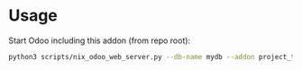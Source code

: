 # Usage

Start Odoo including this addon (from repo root):

```bash
python3 scripts/nix_odoo_web_server.py --db-name mydb --addon project_task_note
```
